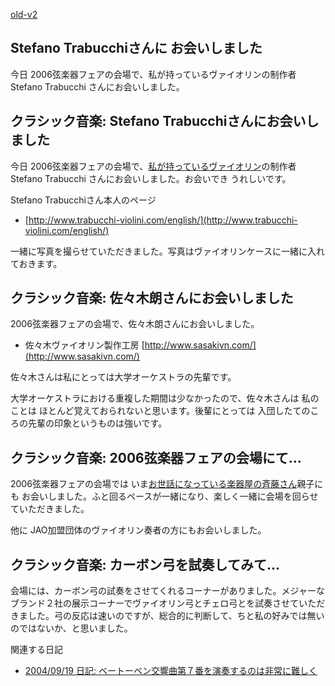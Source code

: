 [old-v2](ig061103-orig.html)

## Stefano Trabucchiさんに お会いしました

今日 2006弦楽器フェアの会場で、私が持っているヴァイオリンの制作者 Stefano Trabucchi さんにお会いしました。

## クラシック音楽: Stefano Trabucchiさんにお会いしました

今日 2006弦楽器フェアの会場で、[私が持っているヴァイオリン](../memo/memoviolin.html)の制作者 Stefano Trabucchi さんにお会いしました。お会いでき うれしいです。

Stefano Trabucchiさん本人のページ

* [http://www.trabucchi-violini.com/english/](http://www.trabucchi-violini.com/english/)

一緒に写真を撮らせていただきました。写真はヴァイオリンケースに一緒に入れておきます。

## クラシック音楽: 佐々木朗さんにお会いしました

2006弦楽器フェアの会場で、佐々木朗さんにお会いしました。

* 佐々木ヴァイオリン製作工房
  [http://www.sasakivn.com/](http://www.sasakivn.com/)

佐々木さんは私にとっては大学オーケストラの先輩です。

大学オーケストラにおける重複した期間は少なかったので、佐々木さんは 私のことは ほとんど覚えておられないと思います。後輩にとっては 入団したてのころの先輩の印象というものは強いです。

## クラシック音楽: 2006弦楽器フェアの会場にて…

2006弦楽器フェアの会場では いま[お世話になっている楽器屋の斉藤さん](ig060715.html)親子にも お会いしました。ふと回るペースが一緒になり、楽しく一緒に会場を回らせていただきました。

他に JAO加盟団体のヴァイオリン奏者の方にもお会いしました。

## クラシック音楽: カーボン弓を試奏してみて…

会場には、カーボン弓の試奏をさせてくれるコーナーがありました。メジャーなブランド２社の展示コーナーでヴァイオリン弓とチェロ弓とを試奏させていただきました。弓の反応は速いのですが、総合的に判断して、ちと私の好みでは無いのではないか、と思いました。

関連する日記

* [2004/09/19 日記: ベートーベン交響曲第７番を演奏するのは非常に難しく](../2004/ig040919.html)